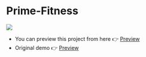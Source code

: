 # Prime-Fitness

![](https://user-images.githubusercontent.com/17435062/100385326-599f2780-3033-11eb-9f60-0b6b95f90808.png)

- You can preview this project from here 👉 [Preview](https://prime-fitness-effect-git-main.safaelmali.vercel.app/)
- Original demo  👉 [Preview](https://primefit.com.tr/)

